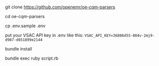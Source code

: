git clone https://github.com/openemr/oe-cqm-parsers

cd oe-cqm-parsers

cp .env.sample .env

put your VSAC API key in .env like this:
`VSAC_API_KEY=36806d55-084v-2mj9-d987-d651899e2144`

bundle install

bundle exec ruby script.rb